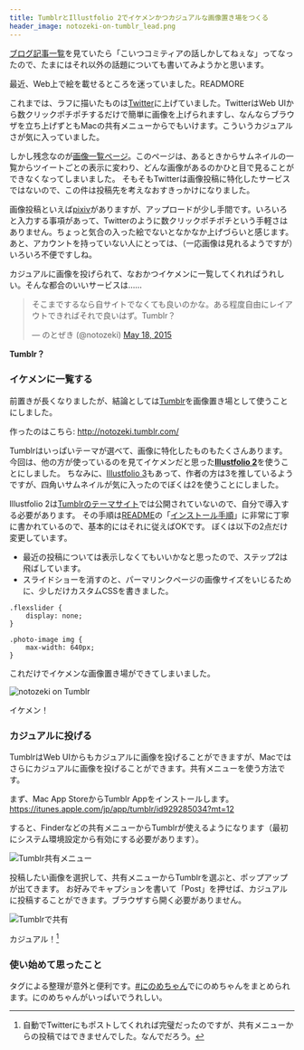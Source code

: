 ```yaml
---
title: TumblrとIllustfolio 2でイケメンかつカジュアルな画像置き場をつくる
header_image: notozeki-on-tumblr_lead.png
---
```


[ブログ記事一覧](/blog/)を見ていたら「こいつコミティアの話しかしてねぇな」ってなったので、たまにはそれ以外の話題についても書いてみようかと思います。

最近、Web上で絵を載せるところを迷っていました。READMORE

これまでは、ラフに描いたものは[Twitter](https://twitter.com/)に上げていました。TwitterはWeb UIから数クリックポチポチするだけで簡単に画像を上げられますし、なんならブラウザを立ち上げずともMacの共有メニューからでもいけます。こういうカジュアルさが気に入っていました。

しかし残念なのが[画像一覧ページ](https://twitter.com/notozeki/media)。このページは、あるときからサムネイルの一覧からツイートごとの表示に変わり、どんな画像があるのかひと目で見ることができなくなってしまいました。
そもそもTwitterは画像投稿に特化したサービスではないので、この件は投稿先を考えなおすきっかけになりました。

画像投稿といえば[pixiv](http://www.pixiv.net/)がありますが、アップロードが少し手間です。いろいろと入力する事項があって、Twitterのように数クリックポチポチという手軽さはありません。ちょっと気合の入った絵でないとなかなか上げづらいと感じます。
あと、アカウントを持っていない人にとっては、（一応画像は見れるようですが）いろいろ不便ですしね。

カジュアルに画像を投げられて、なおかつイケメンに一覧してくれればうれしい。そんな都合のいいサービスは……

<blockquote class="twitter-tweet" lang="en"><p lang="ja" dir="ltr">そこまでするなら自サイトでなくても良いのかな。ある程度自由にレイアウトできればそれで良いはず。Tumblr？</p>&mdash; のとぜき (@notozeki) <a href="https://twitter.com/notozeki/status/600406291844976640">May 18, 2015</a></blockquote>
<script async src="//platform.twitter.com/widgets.js" charset="utf-8"></script>

**Tumblr？**

### イケメンに一覧する

前置きが長くなりましたが、結論としては[Tumblr](https://www.tumblr.com/)を画像置き場として使うことにしました。

作ったのはこちら: http://notozeki.tumblr.com/

Tumblrはいっぱいテーマが選べて、画像に特化したものもたくさんあります。
今回は、他の方が使っているのを見てイケメンだと思った[**Illustfolio 2**](http://sanographix.github.io/tumblr/illustfolio2/)を使うことにしました。
ちなみに、[Illustfolio 3](http://sanographix.github.io/tumblr/illustfolio3/)もあって、作者の方は3を推しているようですが、四角いサムネイルが気に入ったのでぼくは2を使うことにしました。

Illustfolio 2は[Tumblrのテーマサイト](https://www.tumblr.com/themes)では公開されていないので、自分で導入する必要があります。
その手順は[README](https://github.com/sanographix/tumblr/blob/master/illustfolio2/readme.md)の「[インストール手順](https://github.com/sanographix/tumblr/blob/master/illustfolio2/readme.md#%E3%82%A4%E3%83%B3%E3%82%B9%E3%83%88%E3%83%BC%E3%83%AB%E6%89%8B%E9%A0%86)」に非常に丁寧に書かれているので、基本的にはそれに従えばOKです。
ぼくは以下の2点だけ変更しています。

* 最近の投稿については表示しなくてもいいかなと思ったので、ステップ2は飛ばしています。
* スライドショーを消すのと、パーマリンクページの画像サイズをいじるために、少しだけカスタムCSSを書きました。

```
.flexslider {
    display: none;
}

.photo-image img {
    max-width: 640px;
}
```

これだけでイケメンな画像置き場ができてしまいました。

![notozeki on Tumblr](/assets/img/notozeki-on-tumblr.png)

イケメン！

### カジュアルに投げる

TumblrはWeb UIからもカジュアルに画像を投げることができますが、Macではさらにカジュアルに画像を投げることができます。共有メニューを使う方法です。

まず、Mac App StoreからTumblr Appをインストールします。
https://itunes.apple.com/jp/app/tumblr/id929285034?mt=12

すると、Finderなどの共有メニューからTumblrが使えるようになります（最初にシステム環境設定から有効にする必要があります）。

![Tumblr共有メニュー](/assets/img/tumblr-share-menu.png)

投稿したい画像を選択して、共有メニューからTumblrを選ぶと、ポップアップが出てきます。
お好みでキャプションを書いて「Post」を押せば、カジュアルに投稿することができます。ブラウザすら開く必要がありません。

![Tumblrで共有](/assets/img/share-with-tumblr.png)

カジュアル！[^1]

### 使い始めて思ったこと

タグによる整理が意外と便利です。[#にのめちゃん](http://notozeki.tumblr.com/tagged/%E3%81%AB%E3%81%AE%E3%82%81%E3%81%A1%E3%82%83%E3%82%93)でにのめちゃんをまとめられます。にのめちゃんがいっぱいでうれしい。

[^1]: 自動でTwitterにもポストしてくれれば完璧だったのですが、共有メニューからの投稿ではできませんでした。なんでだろう。

